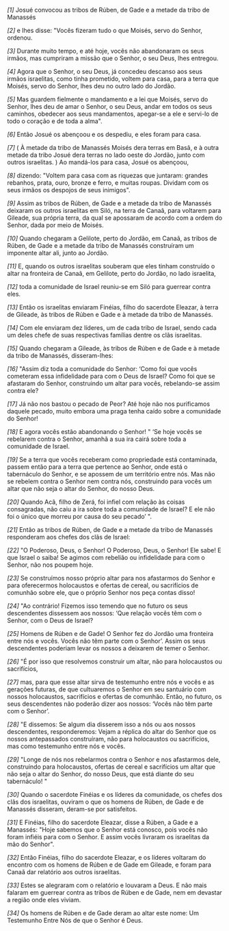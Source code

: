 *[1]* Josué convocou as tribos de Rúben, de Gade e a metade da tribo de Manassés

*[2]* e lhes disse: "Vocês fizeram tudo o que Moisés, servo do Senhor, ordenou.

*[3]* Durante muito tempo, e até hoje, vocês não abandonaram os seus irmãos, mas cumpriram a missão que o Senhor, o seu Deus, lhes entregou.

*[4]* Agora que o Senhor, o seu Deus, já concedeu descanso aos seus irmãos israelitas, como tinha prometido, voltem para casa, para a terra que Moisés, servo do Senhor, lhes deu no outro lado do Jordão.

*[5]* Mas guardem fielmente o mandamento e a lei que Moisés, servo do Senhor, lhes deu de amar o Senhor, o seu Deus, andar em todos os seus caminhos, obedecer aos seus mandamentos, apegar-se a ele e servi-lo de todo o coração e de toda a alma".

*[6]* Então Josué os abençoou e os despediu, e eles foram para casa.

*[7]* ( À metade da tribo de Manassés Moisés dera terras em Basã, e à outra metade da tribo Josué dera terras no lado oeste do Jordão, junto com outros israelitas. ) Ao mandá-los para casa, Josué os abençoou,

*[8]* dizendo: "Voltem para casa com as riquezas que juntaram: grandes rebanhos, prata, ouro, bronze e ferro, e muitas roupas. Dividam com os seus irmãos os despojos de seus inimigos".

*[9]* Assim as tribos de Rúben, de Gade e a metade da tribo de Manassés deixaram os outros israelitas em Siló, na terra de Canaã, para voltarem para Gileade, sua própria terra, da qual se apossaram de acordo com a ordem do Senhor, dada por meio de Moisés.

*[10]* Quando chegaram a Gelilote, perto do Jordão, em Canaã, as tribos de Rúben, de Gade e a metade da tribo de Manassés construíram um imponente altar ali, junto ao Jordão.

*[11]* E, quando os outros israelitas souberam que eles tinham construído o altar na fronteira de Canaã, em Gelilote, perto do Jordão, no lado israelita,

*[12]* toda a comunidade de Israel reuniu-se em Siló para guerrear contra eles.

*[13]* Então os israelitas enviaram Finéias, filho do sacerdote Eleazar, à terra de Gileade, às tribos de Rúben e Gade e à metade da tribo de Manassés.

*[14]* Com ele enviaram dez líderes, um de cada tribo de Israel, sendo cada um deles chefe de suas respectivas famílias dentre os clãs israelitas.

*[15]* Quando chegaram a Gileade, às tribos de Rúben e de Gade e à metade da tribo de Manassés, disseram-lhes:

*[16]* "Assim diz toda a comunidade do Senhor: ‘Como foi que vocês cometeram essa infidelidade para com o Deus de Israel? Como foi que se afastaram do Senhor, construindo um altar para vocês, rebelando-se assim contra ele?

*[17]* Já não nos bastou o pecado de Peor? Até hoje não nos purificamos daquele pecado, muito embora uma praga tenha caído sobre a comunidade do Senhor!

*[18]* E agora vocês estão abandonando o Senhor! " ‘Se hoje vocês se rebelarem contra o Senhor, amanhã a sua ira cairá sobre toda a comunidade de Israel.

*[19]* Se a terra que vocês receberam como propriedade está contaminada, passem então para a terra que pertence ao Senhor, onde está o tabernáculo do Senhor, e se apossem de um território entre nós. Mas não se rebelem contra o Senhor nem contra nós, construindo para vocês um altar que não seja o altar do Senhor, do nosso Deus.

*[20]* Quando Acã, filho de Zerá, foi infiel com relação às coisas consagradas, não caiu a ira sobre toda a comunidade de Israel? E ele não foi o único que morreu por causa do seu pecado’ ".

*[21]* Então as tribos de Rúben, de Gade e a metade da tribo de Manassés responderam aos chefes dos clãs de Israel:

*[22]* "O Poderoso, Deus, o Senhor! O Poderoso, Deus, o Senhor! Ele sabe! E que Israel o saiba! Se agimos com rebelião ou infidelidade para com o Senhor, não nos poupem hoje.

*[23]* Se construímos nosso próprio altar para nos afastarmos do Senhor e para oferecermos holocaustos e ofertas de cereal, ou sacrifícios de comunhão sobre ele, que o próprio Senhor nos peça contas disso!

*[24]* "Ao contrário! Fizemos isso temendo que no futuro os seus descendentes dissessem aos nossos: ‘Que relação vocês têm com o Senhor, com o Deus de Israel?

*[25]* Homens de Rúben e de Gade! O Senhor fez do Jordão uma fronteira entre nós e vocês. Vocês não têm parte com o Senhor’. Assim os seus descendentes poderiam levar os nossos a deixarem de temer o Senhor.

*[26]* "É por isso que resolvemos construir um altar, não para holocaustos ou sacrifícios,

*[27]* mas, para que esse altar sirva de testemunho entre nós e vocês e as gerações futuras, de que cultuaremos o Senhor em seu santuário com nossos holocaustos, sacrifícios e ofertas de comunhão. Então, no futuro, os seus descendentes não poderão dizer aos nossos: ‘Vocês não têm parte com o Senhor’.

*[28]* "E dissemos: Se algum dia disserem isso a nós ou aos nossos descendentes, responderemos: Vejam a réplica do altar do Senhor que os nossos antepassados construíram, não para holocaustos ou sacrifícios, mas como testemunho entre nós e vocês.

*[29]* "Longe de nós nos rebelarmos contra o Senhor e nos afastarmos dele, construindo para holocaustos, ofertas de cereal e sacrifícios um altar que não seja o altar do Senhor, do nosso Deus, que está diante do seu tabernáculo! "

*[30]* Quando o sacerdote Finéias e os líderes da comunidade, os chefes dos clãs dos israelitas, ouviram o que os homens de Rúben, de Gade e de Manassés disseram, deram-se por satisfeitos.

*[31]* E Finéias, filho do sacerdote Eleazar, disse a Rúben, a Gade e a Manassés: "Hoje sabemos que o Senhor está conosco, pois vocês não foram infiéis para com o Senhor. E assim vocês livraram os israelitas da mão do Senhor".

*[32]* Então Finéias, filho do sacerdote Eleazar, e os líderes voltaram do encontro com os homens de Rúben e de Gade em Gileade, e foram para Canaã dar relatório aos outros israelitas.

*[33]* Estes se alegraram com o relatório e louvaram a Deus. E não mais falaram em guerrear contra as tribos de Rúben e de Gade, nem em devastar a região onde eles viviam.

*[34]* Os homens de Rúben e de Gade deram ao altar este nome: Um Testemunho Entre Nós de que o Senhor é Deus.

